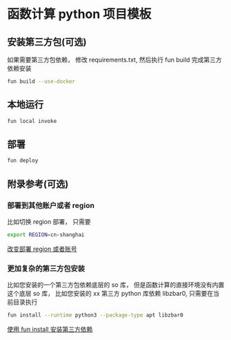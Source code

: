 # 函数计算 python 项目模板

## 安装第三方包(可选)

如果需要第三方包依赖， 修改 requirements.txt, 然后执行 fun build 完成第三方依赖安装

```bash
fun build --use-docker
```

## 本地运行

```bash
fun local invoke
```

## 部署

```bash
fun deploy
```

## 附录参考(可选)

### 部署到其他账户或者 region

比如切换 region 部署， 只需要

```bash
export REGION=cn-shanghai
```

[改变部署 region 或者账号](https://help.aliyun.com/document_detail/146702.html#section-o23-iw0-hfk)

### 更加复杂的第三方包安装

比如您安装的一个第三方包依赖底层的 so 库， 但是函数计算的直接环境没有内置这个底层 so 库， 比如您安装的 xx 第三方 python 库依赖 libzbar0, 只需要在当前目录执行

```bash
fun install --runtime python3 --package-type apt libzbar0
```

[使用 fun install 安装第三方依赖](https://help.aliyun.com/document_detail/146967.html)
